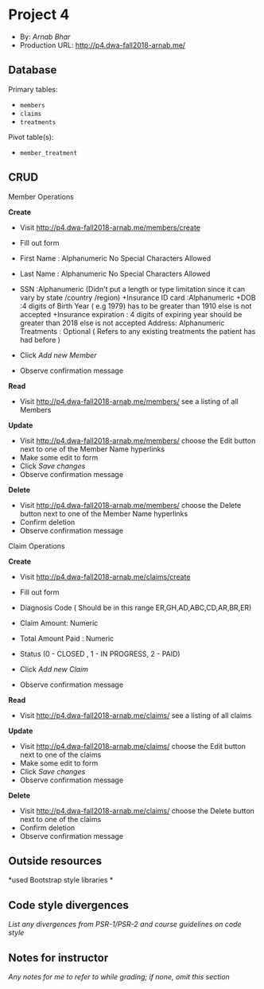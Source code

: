 # Project 4
+ By: *Arnab Bhar*
+ Production URL: <http://p4.dwa-fall2018-arnab.me/>

## Database

Primary tables:
  + `members`
  + `claims`
  + `treatments`
 
  
Pivot table(s):
  + `member_treatment`


## CRUD

Member Operations

__Create__
  + Visit <http://p4.dwa-fall2018-arnab.me/members/create>
  + Fill out form
  + First Name : Alphanumeric No Special Characters Allowed
  + Last Name : Alphanumeric No Special Characters Allowed
  + SSN :Alphanumeric (Didn't put a length or type limitation since it can vary by state /country /region)
  +Insurance ID card :Alphanumeric
  +DOB :4 digits of Birth Year ( e.g 1979) has to be greater than 1910 else is not accepted 
  +Insurance expiration : 4 digits of expiring year should be greater than 2018 else is not accepted 
  Address: Alphanumeric 
  Treatments : Optional ( Refers to any existing treatments the patient has had before )
  
  + Click *Add new Member*
  + Observe confirmation message
  
__Read__
  + Visit <http://p4.dwa-fall2018-arnab.me/members/> see a listing of all Members
  
__Update__
  + Visit <http://p4.dwa-fall2018-arnab.me/members/> choose the Edit button next to one of the Member Name hyperlinks
  + Make some edit to form
  + Click *Save changes*
  + Observe confirmation message
  
__Delete__
  + Visit <http://p4.dwa-fall2018-arnab.me/members/> choose the Delete button next to one of the Member Name hyperlinks
  + Confirm deletion
  + Observe confirmation message
 
 Claim  Operations
 
 __Create__
   + Visit <http://p4.dwa-fall2018-arnab.me/claims/create>
   + Fill out form
   + Diagnosis Code ( Should be in this range ER,GH,AD,ABC,CD,AR,BR,ER)
   + Claim Amount: Numeric
   + Total Amount Paid : Numeric
   + Status (0 - CLOSED , 1 - IN PROGRESS, 2 - PAID)
   
   + Click *Add new Claim*
   + Observe confirmation message
   
 __Read__
   + Visit <http://p4.dwa-fall2018-arnab.me/claims/> see a listing of all claims
   
 __Update__
   + Visit <http://p4.dwa-fall2018-arnab.me/claims/> choose the Edit button next to one of the claims
   + Make some edit to form
   + Click *Save changes*
   + Observe confirmation message
   
 __Delete__
   + Visit <http://p4.dwa-fall2018-arnab.me/claims/> choose the Delete button next to one of the claims
   + Confirm deletion
   + Observe confirmation message

## Outside resources
*used Bootstrap style libraries *

## Code style divergences
*List any divergences from PSR-1/PSR-2 and course guidelines on code style*

## Notes for instructor
*Any notes for me to refer to while grading; if none, omit this section*
